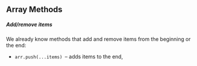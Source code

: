 <h2>Array Methods</h2>

<h5>Add/remove items</h5>

We already know methods that add and remove items from the beginning or the end:

- `arr.push(...items) `– adds items to the end,
